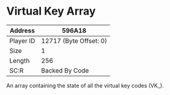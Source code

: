 
#  Virtual Key Array
Address   | 596A18
----------|-------------
Player ID | 12717 (Byte Offset: 0)
Size 	  | 1
Length 	  | 256
SC:R      | Backed By Code

An array containing the state of all the virtual key codes (VK_).
